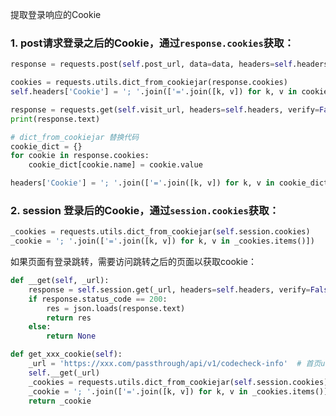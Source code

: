 提取登录响应的Cookie

### 1. post请求登录之后的Cookie，通过`response.cookies`获取：

```python
response = requests.post(self.post_url, data=data, headers=self.headers)

cookies = requests.utils.dict_from_cookiejar(response.cookies)
self.headers['Cookie'] = '; '.join(['='.join([k, v]) for k, v in cookies.items()])

response = requests.get(self.visit_url, headers=self.headers, verify=False)
print(response.text)
```
```python
# dict_from_cookiejar 替换代码
cookie_dict = {}
for cookie in response.cookies:
    cookie_dict[cookie.name] = cookie.value

headers['Cookie'] = '; '.join(['='.join([k, v]) for k, v in cookie_dict.items()])
```

### 2. session 登录后的Cookie，通过`session.cookies`获取：

```python
_cookies = requests.utils.dict_from_cookiejar(self.session.cookies)
_cookie = '; '.join(['='.join([k, v]) for k, v in _cookies.items()])
```

如果页面有登录跳转，需要访问跳转之后的页面以获取cookie：

```python
def __get(self, _url):
    response = self.session.get(_url, headers=self.headers, verify=False)
    if response.status_code == 200:
        res = json.loads(response.text)
        return res
    else:
        return None

def get_xxx_cookie(self):
    _url = 'https://xxx.com/passthrough/api/v1/codecheck-info'  # 首页url
    self.__get(_url)
    _cookies = requests.utils.dict_from_cookiejar(self.session.cookies)
    _cookie = '; '.join(['='.join([k, v]) for k, v in _cookies.items()])
    return _cookie
```

